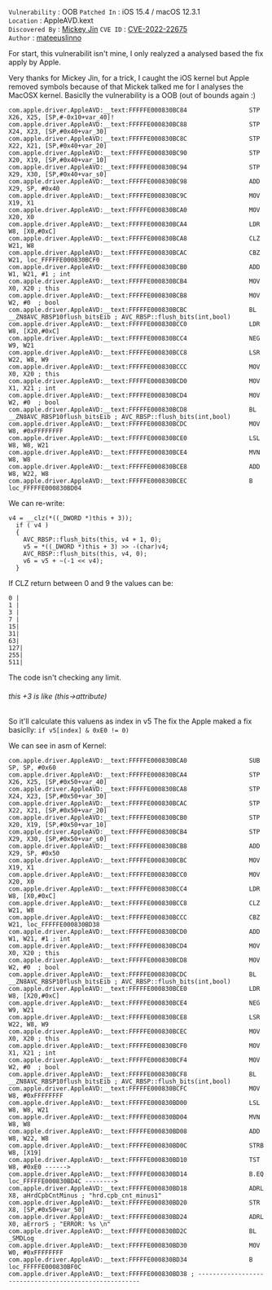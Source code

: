 `Vulnerability` : OOB 
`Patched In` : iOS 15.4 / macOS 12.3.1  
`Location` : AppleAVD.kext  
`Discovered By` : [Mickey Jin](https://twitter.com/patch1t)
`CVE ID` : [CVE-2022-22675](https://support.apple.com/en-us/HT213219)  
`Author` : [mateeuslinno](https://twitter.com/mateeuslinno)  

For start, this vulnerabilit isn't mine, I only realyzed a analysed based the fix apply by Apple.

Very thanks for Mickey Jin, for a trick, I caught the iOS kernel but Apple removed symbols because of that Mickek talked  me for I analyses the MacOSX kernel. 
Basiclly the vulnerability is a OOB (out of bounds again :)




```
com.apple.driver.AppleAVD:__text:FFFFFE000830BC84                 STP             X26, X25, [SP,#-0x10+var_40]!
com.apple.driver.AppleAVD:__text:FFFFFE000830BC88                 STP             X24, X23, [SP,#0x40+var_30]
com.apple.driver.AppleAVD:__text:FFFFFE000830BC8C                 STP             X22, X21, [SP,#0x40+var_20]
com.apple.driver.AppleAVD:__text:FFFFFE000830BC90                 STP             X20, X19, [SP,#0x40+var_10]
com.apple.driver.AppleAVD:__text:FFFFFE000830BC94                 STP             X29, X30, [SP,#0x40+var_s0]
com.apple.driver.AppleAVD:__text:FFFFFE000830BC98                 ADD             X29, SP, #0x40
com.apple.driver.AppleAVD:__text:FFFFFE000830BC9C                 MOV             X19, X1
com.apple.driver.AppleAVD:__text:FFFFFE000830BCA0                 MOV             X20, X0
com.apple.driver.AppleAVD:__text:FFFFFE000830BCA4                 LDR             W8, [X0,#0xC]
com.apple.driver.AppleAVD:__text:FFFFFE000830BCA8                 CLZ             W21, W8
com.apple.driver.AppleAVD:__text:FFFFFE000830BCAC                 CBZ             W21, loc_FFFFFE000830BCF0
com.apple.driver.AppleAVD:__text:FFFFFE000830BCB0                 ADD             W1, W21, #1 ; int
com.apple.driver.AppleAVD:__text:FFFFFE000830BCB4                 MOV             X0, X20 ; this
com.apple.driver.AppleAVD:__text:FFFFFE000830BCB8                 MOV             W2, #0  ; bool
com.apple.driver.AppleAVD:__text:FFFFFE000830BCBC                 BL              __ZN8AVC_RBSP10flush_bitsEib ; AVC_RBSP::flush_bits(int,bool)
com.apple.driver.AppleAVD:__text:FFFFFE000830BCC0                 LDR             W8, [X20,#0xC]
com.apple.driver.AppleAVD:__text:FFFFFE000830BCC4                 NEG             W9, W21
com.apple.driver.AppleAVD:__text:FFFFFE000830BCC8                 LSR             W22, W8, W9
com.apple.driver.AppleAVD:__text:FFFFFE000830BCCC                 MOV             X0, X20 ; this
com.apple.driver.AppleAVD:__text:FFFFFE000830BCD0                 MOV             X1, X21 ; int
com.apple.driver.AppleAVD:__text:FFFFFE000830BCD4                 MOV             W2, #0  ; bool
com.apple.driver.AppleAVD:__text:FFFFFE000830BCD8                 BL              __ZN8AVC_RBSP10flush_bitsEib ; AVC_RBSP::flush_bits(int,bool)
com.apple.driver.AppleAVD:__text:FFFFFE000830BCDC                 MOV             W8, #0xFFFFFFFF
com.apple.driver.AppleAVD:__text:FFFFFE000830BCE0                 LSL             W8, W8, W21
com.apple.driver.AppleAVD:__text:FFFFFE000830BCE4                 MVN             W8, W8
com.apple.driver.AppleAVD:__text:FFFFFE000830BCE8                 ADD             W8, W22, W8
com.apple.driver.AppleAVD:__text:FFFFFE000830BCEC                 B               loc_FFFFFE000830BD04
```

We can re-write: 
```
v4 = __clz(*((_DWORD *)this + 3));
  if ( v4 )
  {
    AVC_RBSP::flush_bits(this, v4 + 1, 0);
    v5 = *((_DWORD *)this + 3) >> -(char)v4;
    AVC_RBSP::flush_bits(this, v4, 0);
    v6 = v5 + ~(-1 << v4);
  }
 ```

If CLZ return between 0 and 9 the values can be: 

```
0 | 
1 | 
3 |
7 |
15|
31|
63|
127|
255|
511|
```
The code isn't checking any limit. 
###### *this +3* is like (this->attribute)


So it'll calculate this valuens as index in v5 
The fix the Apple maked a fix basiclly: 
```if v5[index] & 0xE0 != 0)```

We can see in asm of Kernel: 

```
com.apple.driver.AppleAVD:__text:FFFFFE000830BCA0                 SUB             SP, SP, #0x60
com.apple.driver.AppleAVD:__text:FFFFFE000830BCA4                 STP             X26, X25, [SP,#0x50+var_40]
com.apple.driver.AppleAVD:__text:FFFFFE000830BCA8                 STP             X24, X23, [SP,#0x50+var_30]
com.apple.driver.AppleAVD:__text:FFFFFE000830BCAC                 STP             X22, X21, [SP,#0x50+var_20]
com.apple.driver.AppleAVD:__text:FFFFFE000830BCB0                 STP             X20, X19, [SP,#0x50+var_10]
com.apple.driver.AppleAVD:__text:FFFFFE000830BCB4                 STP             X29, X30, [SP,#0x50+var_s0]
com.apple.driver.AppleAVD:__text:FFFFFE000830BCB8                 ADD             X29, SP, #0x50
com.apple.driver.AppleAVD:__text:FFFFFE000830BCBC                 MOV             X19, X1
com.apple.driver.AppleAVD:__text:FFFFFE000830BCC0                 MOV             X20, X0
com.apple.driver.AppleAVD:__text:FFFFFE000830BCC4                 LDR             W8, [X0,#0xC]
com.apple.driver.AppleAVD:__text:FFFFFE000830BCC8                 CLZ             W21, W8
com.apple.driver.AppleAVD:__text:FFFFFE000830BCCC                 CBZ             W21, loc_FFFFFE000830BD38
com.apple.driver.AppleAVD:__text:FFFFFE000830BCD0                 ADD             W1, W21, #1 ; int
com.apple.driver.AppleAVD:__text:FFFFFE000830BCD4                 MOV             X0, X20 ; this
com.apple.driver.AppleAVD:__text:FFFFFE000830BCD8                 MOV             W2, #0  ; bool
com.apple.driver.AppleAVD:__text:FFFFFE000830BCDC                 BL              __ZN8AVC_RBSP10flush_bitsEib ; AVC_RBSP::flush_bits(int,bool)
com.apple.driver.AppleAVD:__text:FFFFFE000830BCE0                 LDR             W8, [X20,#0xC]
com.apple.driver.AppleAVD:__text:FFFFFE000830BCE4                 NEG             W9, W21
com.apple.driver.AppleAVD:__text:FFFFFE000830BCE8                 LSR             W22, W8, W9
com.apple.driver.AppleAVD:__text:FFFFFE000830BCEC                 MOV             X0, X20 ; this
com.apple.driver.AppleAVD:__text:FFFFFE000830BCF0                 MOV             X1, X21 ; int
com.apple.driver.AppleAVD:__text:FFFFFE000830BCF4                 MOV             W2, #0  ; bool
com.apple.driver.AppleAVD:__text:FFFFFE000830BCF8                 BL              __ZN8AVC_RBSP10flush_bitsEib ; AVC_RBSP::flush_bits(int,bool)
com.apple.driver.AppleAVD:__text:FFFFFE000830BCFC                 MOV             W8, #0xFFFFFFFF
com.apple.driver.AppleAVD:__text:FFFFFE000830BD00                 LSL             W8, W8, W21
com.apple.driver.AppleAVD:__text:FFFFFE000830BD04                 MVN             W8, W8
com.apple.driver.AppleAVD:__text:FFFFFE000830BD08                 ADD             W8, W22, W8
com.apple.driver.AppleAVD:__text:FFFFFE000830BD0C                 STRB            W8, [X19]
com.apple.driver.AppleAVD:__text:FFFFFE000830BD10                 TST             W8, #0xE0 ------> 
com.apple.driver.AppleAVD:__text:FFFFFE000830BD14                 B.EQ            loc_FFFFFE000830BD4C -------->
com.apple.driver.AppleAVD:__text:FFFFFE000830BD18                 ADRL            X8, aHrdCpbCntMinus ; "hrd.cpb_cnt_minus1"
com.apple.driver.AppleAVD:__text:FFFFFE000830BD20                 STR             X8, [SP,#0x50+var_50]
com.apple.driver.AppleAVD:__text:FFFFFE000830BD24                 ADRL            X0, aErrorS ; "ERROR: %s \n"
com.apple.driver.AppleAVD:__text:FFFFFE000830BD2C                 BL              _SMDLog
com.apple.driver.AppleAVD:__text:FFFFFE000830BD30                 MOV             W0, #0xFFFFFFFF
com.apple.driver.AppleAVD:__text:FFFFFE000830BD34                 B               loc_FFFFFE000830BF0C
com.apple.driver.AppleAVD:__text:FFFFFE000830BD38 ; ------------------------------------------------------
```